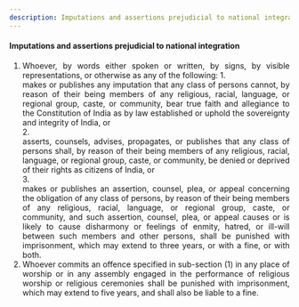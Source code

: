 ```yaml
---
description: Imputations and assertions prejudicial to national integration
---
```


#### Imputations and assertions prejudicial to national integration

1. <div style="text-align: justify"> Whoever, by words either spoken or written, by signs, by visible representations, or otherwise as any of the following:
    1. <div style="text-align: justify"> makes or publishes any imputation that any class of persons cannot, by reason of their being members of any religious, racial, language, or regional group, caste, or community, bear true faith and allegiance to the Constitution of India as by law established or uphold the sovereignty and integrity of India, or </div>
    2. <div style="text-align: justify"> asserts, counsels, advises, propagates, or publishes that any class of persons shall, by reason of their being members of any religious, racial, language, or regional group, caste, or community, be denied or deprived of their rights as citizens of India, or </div>
    3. <div style="text-align: justify"> makes or publishes an assertion, counsel, plea, or appeal concerning the obligation of any class of persons, by reason of their being members of any religious, racial, language, or regional group, caste, or community, and such assertion, counsel, plea, or appeal causes or is likely to cause disharmony or feelings of enmity, hatred, or ill-will between such members and other persons, shall be punished with imprisonment, which may extend to three years, or with a fine, or with both. </div>
    
2. <div style="text-align: justify"> Whoever commits an offence specified in sub-section (1) in any place of worship or in any assembly engaged in the performance of religious worship or religious ceremonies shall be punished with imprisonment, which may extend to five years, and shall also be liable to a fine. </div>
